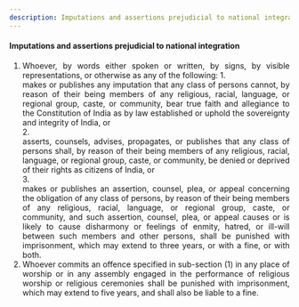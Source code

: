 ```yaml
---
description: Imputations and assertions prejudicial to national integration
---
```


#### Imputations and assertions prejudicial to national integration

1. <div style="text-align: justify"> Whoever, by words either spoken or written, by signs, by visible representations, or otherwise as any of the following:
    1. <div style="text-align: justify"> makes or publishes any imputation that any class of persons cannot, by reason of their being members of any religious, racial, language, or regional group, caste, or community, bear true faith and allegiance to the Constitution of India as by law established or uphold the sovereignty and integrity of India, or </div>
    2. <div style="text-align: justify"> asserts, counsels, advises, propagates, or publishes that any class of persons shall, by reason of their being members of any religious, racial, language, or regional group, caste, or community, be denied or deprived of their rights as citizens of India, or </div>
    3. <div style="text-align: justify"> makes or publishes an assertion, counsel, plea, or appeal concerning the obligation of any class of persons, by reason of their being members of any religious, racial, language, or regional group, caste, or community, and such assertion, counsel, plea, or appeal causes or is likely to cause disharmony or feelings of enmity, hatred, or ill-will between such members and other persons, shall be punished with imprisonment, which may extend to three years, or with a fine, or with both. </div>
    
2. <div style="text-align: justify"> Whoever commits an offence specified in sub-section (1) in any place of worship or in any assembly engaged in the performance of religious worship or religious ceremonies shall be punished with imprisonment, which may extend to five years, and shall also be liable to a fine. </div>
